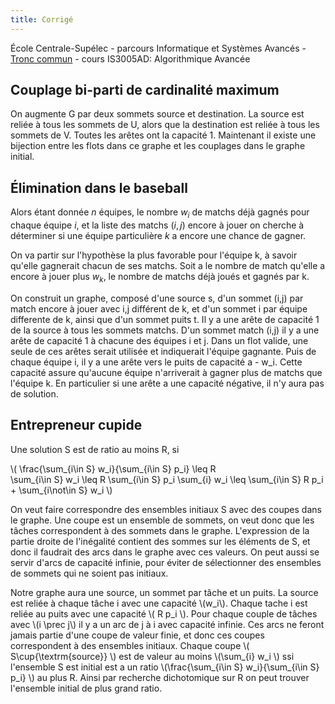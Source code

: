 ```yaml
---
title: Corrigé
---
```


École Centrale-Supélec - parcours Informatique et Systèmes Avancés - [Tronc commun](http://www.isia.ecp.fr/welcome_to_www_ecp_fr_cms_site_isia/isia___formation/cours_tronc_commun) - cours IS3005AD: Algorithmique Avancée

## Couplage bi-parti de cardinalité maximum

On augmente G par deux sommets source et destination. La source est reliée à tous les sommets de U, alors que la destination est reliée à tous les sommets de V. Toutes les arêtes ont la capacité 1. Maintenant il existe une bijection entre les flots dans ce graphe et les couplages dans le graphe initial.


## Élimination dans le baseball


Alors étant donnée $n$ équipes, le nombre $w_i$ de matchs déjà gagnés pour chaque équipe $i$, et la liste des matchs $(i,j)$ encore à jouer on cherche à déterminer si une équipe particulière $k$ a encore une chance de gagner.  


On va partir sur l'hypothèse la plus favorable pour l'équipe k, à savoir qu'elle gagnerait chacun de ses matchs. Soit a le nombre de match qu'elle a encore à jouer plus $w_k$, le nombre de matchs déjà joués et gagnés par k.

On construit un graphe, composé d'une source s, d'un sommet (i,j) par match encore à jouer avec i,j différent de k, et d'un sommet i par équipe differente de k, ainsi que d'un sommet puits t. Il y a une arête de capacité 1 de la source à tous les sommets matchs. D'un sommet match (i,j) il y a une arête de capacité 1 à chacune des équipes i et j.  Dans un flot valide, une seule de ces arêtes serait utilisée et indiquerait l'équipe gagnante. Puis de chaque équipe i, il y a une arête vers le puits de capacité a - w_i.  Cette capacité assure qu'aucune équipe n'arriverait à gagner plus de matchs que l'équipe k.  En particulier si une arête a une capacité négative, il n'y aura pas de solution.

## Entrepreneur cupide

Une solution S est de ratio au moins R, si 

\\( 
	\frac{\sum_{i\in S} w_i}{\sum_{i\in S} p_i}  \leq R  
	\sum_{i\in S} w_i  \leq R  \sum_{i\in S} p_i
	\sum_{i} w_i \leq \sum_{i\in S} R p_i + \sum_{i\not\in S} w_i
\\)

On veut faire correspondre des ensembles initiaux S avec des coupes dans le graphe.  Une coupe est un ensemble de sommets, on veut donc que les tâches correspondent à des sommets dans le graphe.
L'expression de la partie droite de l'inégalité contient des sommes sur les éléments de S, et donc il faudrait des arcs dans le graphe avec ces valeurs.  On peut aussi se servir d'arcs de capacité infinie, pour éviter de sélectionner des ensembles de sommets qui ne soient pas initiaux.

Notre graphe aura une source, un sommet par tâche et un puits. La source est reliée à chaque tâche i avec une capacité \\(w_i\\).
Chaque tache i est reliée au puits avec une capacité \\( R p_i \\). Pour chaque couple de tâches avec \\(i \prec j\\) il y a un arc de j à i avec capacité infinie.  Ces arcs ne feront jamais partie d'une coupe de valeur finie, et donc ces coupes correspondent à des ensembles initiaux.
Chaque coupe \\( S\cup\{\textrm{source}\} \\) est de valeur au moins \\(\sum_{i} w_i \\) ssi l'ensemble S est initial est a un ratio \\(\frac{\sum_{i\in S} w_i}{\sum_{i\in S} p_i} \\) au plus R.  Ainsi par recherche dichotomique sur R on peut trouver l'ensemble initial de plus grand ratio.
